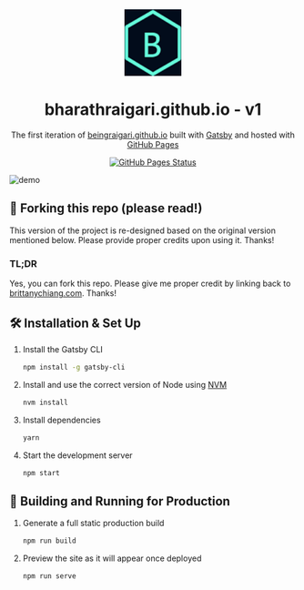 <div align="center">
  <img alt="Logo" src="https://github.com/beingraigari/beingraigari.github.io/blob/main/src/images/logo.png" width="100" />
</div>
<h1 align="center">
  bharathraigari.github.io - v1
</h1>
<p align="center">
  The first iteration of <a href="https://beingraigari.github.io" target="_blank">beingraigari.github.io</a> built with <a href="https://www.gatsbyjs.org/" target="_blank">Gatsby</a> and hosted with <a href="https://pages.github.com/" target="_blank">GitHub Pages</a>
</p>

<p align="center">
  <a href="https://beingraigari.github.io" target="_blank">
    <img src="[![pages-build-deployment](https://github.com/beingraigari/beingraigari.github.io/actions/workflows/pages/pages-build-deployment/badge.svg?branch=gh-pages)](https://github.com/beingraigari/beingraigari.github.io/actions/workflows/pages/pages-build-deployment)" alt="GitHub Pages Status" />
  </a>
</p>

![demo](https://beingraigari.github.io)

## 🚨 Forking this repo (please read!)

This version of the project is re-designed based on the original version mentioned below. Please provide proper credits upon using it. Thanks!

### TL;DR

Yes, you can fork this repo. Please give me proper credit by linking back to [brittanychiang.com](https://brittanychiang.com). Thanks!

## 🛠 Installation & Set Up

1. Install the Gatsby CLI

   ```sh
   npm install -g gatsby-cli
   ```

2. Install and use the correct version of Node using [NVM](https://github.com/nvm-sh/nvm)

   ```sh
   nvm install
   ```

3. Install dependencies

   ```sh
   yarn
   ```

4. Start the development server

   ```sh
   npm start
   ```

## 🚀 Building and Running for Production

1. Generate a full static production build

   ```sh
   npm run build
   ```

1. Preview the site as it will appear once deployed

   ```sh
   npm run serve
   ```
